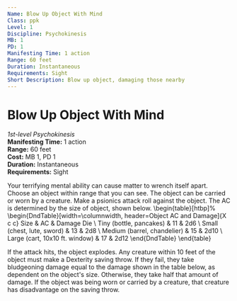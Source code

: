 ```yaml
---
Name: Blow Up Object With Mind
Class: ppk
Level: 1
Discipline: Psychokinesis
MB: 1
PD: 1
Manifesting Time: 1 action
Range: 60 feet
Duration: Instantaneous
Requirements: Sight
Short Description: Blow up object, damaging those nearby
---
```

# Blow Up Object With Mind
*1st-level Psychokinesis*\
**Manifesting Time:** 1 action\
**Range:** 60 feet\
**Cost:** MB 1, PD 1\
**Duration:** Instantaneous\
**Requirements:** Sight

Your terrifying mental ability can cause
matter to wrench itself apart. Choose an object within range
that you can see. The object can be carried or worn by a
creature. Make a psionics attack roll against the object.
The AC is determined by the size of object, shown below.
\begin{table}[htbp]%
  \begin{DndTable}[width=\columnwidth,
               header=Object AC and Damage]{X c c}
    Size & AC & Damage Die \\
    Tiny (bottle, pancakes)        & 11 & 2d6 \\
    Small (chest, lute, sword)     & 13 & 2d8 \\
    Medium (barrel, chandelier)    & 15 & 2d10 \\
    Large (cart, 10x10 ft. window) & 17 & 2d12
  \end{DndTable}
\end{table}

If the attack hits,
the object explodes. Any creature within 10 feet of the
object must make a Dexterity saving throw. If they fail,
they take bludgeoning damage equal to the damage shown in
the table below, as dependent on the object's size.
Otherwise, they take half that amount of damage.
If the object was being worn or carried by a creature,
that creature has disadvantage on the saving throw.
